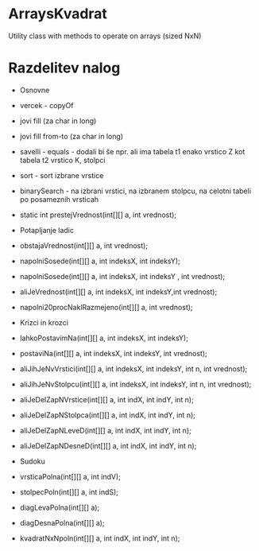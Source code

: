 # ArraysKvadrat

Utility class with methods to operate on arrays (sized NxN)

# Razdelitev nalog
 - Osnovne
  - vercek - copyOf
  - jovi fill				(za char in long)
  - jovi fill from-to 	(za char in long)
  - savelli - equals   		- dodali bi še npr. ali ima tabela t1 enako vrstico Z kot tabela t2 vrstico K, stolpci
  -  sort 			- sort izbrane vrstice
  -  binarySearch 	- na izbrani vrstici, na izbranem stolpcu, na celotni tabeli po posameznih vrsticah
  -  static int prestejVrednost(int[][] a, int vrednost);
  
-  Potapljanje ladic
  -  obstajaVrednost(int[][] a, int vrednost);
  -  napolniSosede(int[][] a, int indeksX, int indeksY);
  -  napolniSosede(int[][] a, int indeksX, int indeksY , int vrednost);
  -  aliJeVrednost(int[][] a, int indeksX, int indeksY,int vrednost);
  -  napolni20procNaklRazmejeno(int[][] a, int vrednost);

- Krizci in krozci
 - lahkoPostavimNa(int[][] a, int indeksX, int indeksY);
 - postaviNa(int[][] a, int indeksX, int indeksY, int vrednost);
 - aliJihJeNvVrstici(int[][] a, int indeksX, int indeksY, int n, int vrednost);
 - aliJihJeNvStolpcu(int[][] a, int indeksX, int indeksY, int n, int vrednost);
 - aliJeDelZapNVrstice(int[][] a, int indX, int indY, int n);
 - aliJeDelZapNStolpca(int[][] a, int indX, int indY, int n);
 - aliJeDelZapNLeveD(int[][] a, int indX, int indY, int n);
 - aliJeDelZapNDesneD(int[][] a, int indX, int indY, int n);

- Sudoku
 - vrsticaPolna(int[][] a, int indV);
 - stolpecPoln(int[][] a, int indS);
 - diagLevaPolna(int[][] a);
 - diagDesnaPolna(int[][] a);
 - kvadratNxNpoln(int[][] a, int indX, int indY, int n);

 
